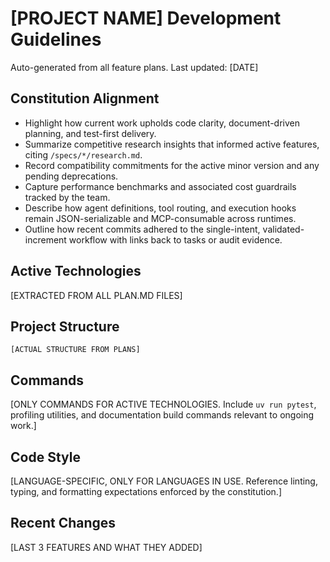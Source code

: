 # [PROJECT NAME] Development Guidelines

Auto-generated from all feature plans. Last updated: [DATE]

## Constitution Alignment
- Highlight how current work upholds code clarity, document-driven planning, and test-first delivery.
- Summarize competitive research insights that informed active features, citing `/specs/*/research.md`.
- Record compatibility commitments for the active minor version and any pending deprecations.
- Capture performance benchmarks and associated cost guardrails tracked by the team.
- Describe how agent definitions, tool routing, and execution hooks remain JSON-serializable and MCP-consumable across runtimes.
- Outline how recent commits adhered to the single-intent, validated-increment workflow with links back to tasks or audit evidence.

## Active Technologies
[EXTRACTED FROM ALL PLAN.MD FILES]

## Project Structure
```
[ACTUAL STRUCTURE FROM PLANS]
```

## Commands
[ONLY COMMANDS FOR ACTIVE TECHNOLOGIES. Include `uv run pytest`, profiling utilities, and documentation build commands relevant to ongoing work.]

## Code Style
[LANGUAGE-SPECIFIC, ONLY FOR LANGUAGES IN USE. Reference linting, typing, and formatting expectations enforced by the constitution.]

## Recent Changes
[LAST 3 FEATURES AND WHAT THEY ADDED]

<!-- MANUAL ADDITIONS START -->
<!-- MANUAL ADDITIONS END -->
